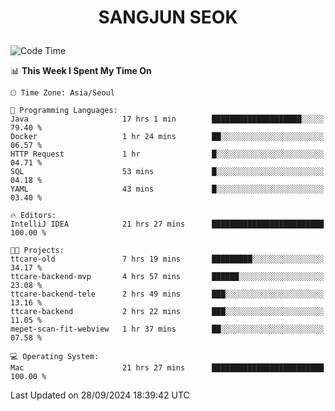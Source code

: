 <h1>
 <p align="center">
   SANGJUN SEOK
 </p>
</h1>

<!--START_SECTION:waka-->
![Code Time](http://img.shields.io/badge/Code%20Time-3%2C804%20hrs%2010%20mins-blue)

📊 **This Week I Spent My Time On** 

```text
🕑︎ Time Zone: Asia/Seoul

💬 Programming Languages: 
Java                     17 hrs 1 min        ████████████████████░░░░░   79.40 % 
Docker                   1 hr 24 mins        ██░░░░░░░░░░░░░░░░░░░░░░░   06.57 % 
HTTP Request             1 hr                █░░░░░░░░░░░░░░░░░░░░░░░░   04.71 % 
SQL                      53 mins             █░░░░░░░░░░░░░░░░░░░░░░░░   04.18 % 
YAML                     43 mins             █░░░░░░░░░░░░░░░░░░░░░░░░   03.40 % 

🔥 Editors: 
IntelliJ IDEA            21 hrs 27 mins      █████████████████████████   100.00 % 

🐱‍💻 Projects: 
ttcare-old               7 hrs 19 mins       █████████░░░░░░░░░░░░░░░░   34.17 % 
ttcare-backend-mvp       4 hrs 57 mins       ██████░░░░░░░░░░░░░░░░░░░   23.08 % 
ttcare-backend-tele      2 hrs 49 mins       ███░░░░░░░░░░░░░░░░░░░░░░   13.16 % 
ttcare-backend           2 hrs 22 mins       ███░░░░░░░░░░░░░░░░░░░░░░   11.05 % 
mepet-scan-fit-webview   1 hr 37 mins        ██░░░░░░░░░░░░░░░░░░░░░░░   07.58 % 

💻 Operating System: 
Mac                      21 hrs 27 mins      █████████████████████████   100.00 % 
```


 Last Updated on 28/09/2024 18:39:42 UTC
<!--END_SECTION:waka-->
